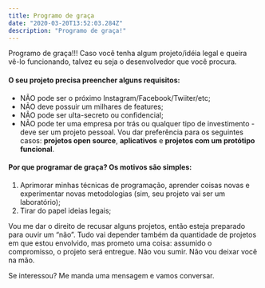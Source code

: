 ```yaml
---
title: Programo de graça
date: "2020-03-20T13:52:03.284Z"
description: "Programo de graça!"
---
```


Programo de graça!!! Caso você tenha algum projeto/idéia legal e queira vê-lo funcionando, talvez eu seja o desenvolvedor que você procura.

#### O seu projeto precisa preencher alguns requisitos:

* NÃO pode ser o próximo Instagram/Facebook/Twiiter/etc;
* NÃO deve possuir um milhares de features;
* NÃO pode ser ulta-secreto ou confidencial;
* NÃO pode ter uma empresa por trás ou qualquer tipo de investimento - deve ser um projeto pessoal.
Vou dar preferência para os seguintes casos: **projetos open source**, **aplicativos** e **projetos com um protótipo funcional**.

#### Por que programar de graça? Os motivos são simples:

1. Aprimorar minhas técnicas de programação, aprender coisas novas e experimentar novas metodologias (sim, seu projeto vai ser um laboratório);
2. Tirar do papel ideias legais;

Vou me dar o direito de recusar alguns projetos, então esteja preparado para ouvir um “não”. Tudo vai depender também da quantidade de projetos em que estou envolvido, mas prometo uma coisa: assumido o compromisso, o projeto será entregue. Não vou sumir. Não vou deixar você na mão.

Se interessou? Me manda uma mensagem e vamos conversar.